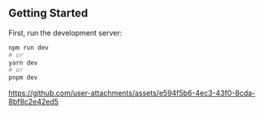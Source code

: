 
## Getting Started

First, run the development server:

```bash
npm run dev
# or
yarn dev
# or
pnpm dev
```

https://github.com/user-attachments/assets/e594f5b6-4ec3-43f0-8cda-8bf8c2e42ed5
